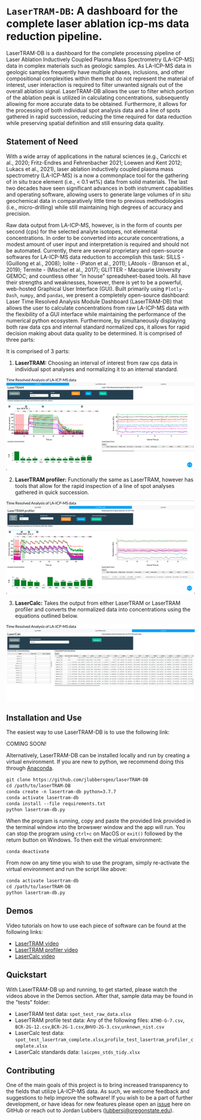 # ```LaserTRAM-DB```: A dashboard for the complete laser ablation icp-ms data reduction pipeline. 

LaserTRAM-DB is a dashboard for the complete processing pipeline of Laser Ablation Inductively Coupled Plasma Mass Spectrometry (LA-ICP-MS) data in complex materials such as geologic samples. As LA-ICP-MS data in geologic samples frequently have multiple phases, inclusions, and other compositional complexities within them that do not represent the material of interest, user interaction is required to filter unwanted signals out of the overall ablation signal. LaserTRAM-DB allows the user to filter which portion of the ablation peak is utilized in calculating concentrations, subsequently allowing for more accurate data to be obtained. Furthermore, it allows for the processing of both individual spot analysis data and a line of spots gathered in rapid succession, reducing the time required for data reduction while preserving spatial definition and still ensuring data quality.

## Statement of Need

With a wide array of applications in the natural sciences (e.g., Caricchi et al., 2020; Fritz-Endres and Fehrenbacher 2021; Loewen and Kent 2012; Lukacs et al., 2021), laser ablation inductively coupled plasma mass spectrometry (LA-ICP-MS) is a now a commonplace tool for the gathering of in situ trace element (i.e., < 0.1 wt%) data from solid materials. The last two decades have seen significant advances in both instrument capabilities and operating software, allowing users to generate large volumes of in situ geochemical data in comparatively little time to previous methodologies (i.e., micro-drilling) while still maintaining high degrees of accuracy and precision.

Raw data output from LA-ICP-MS, however, is in the form of counts per second (cps) for the selected analyte isotopes, not elemental concentrations. In order to be converted into accurate concentrations, a modest amount of user input and interpretation is required and should not be automated. Currently, there are several proprietary and open-source softwares for LA-ICP-MS data reduction to accomplish this task: SILLS - (Guillong et al., 2008); Iolite - (Paton et al., 2011); LAtools - (Branson et al., 2019); Termite - (Mischel et al., 2017); GLITTER - Macquarie University GEMOC; and countless other “in house” spreadsheet-based tools. All have their strengths and weaknesses, however, there is yet to be a powerful, web-hosted Graphical User Interface (GUI). Built primarily using ```Plotly-Dash```, ```numpy```, and ```pandas```, we present a completely open-source dashboard: Laser Time Resolved Analysis Module Dashboard (LaserTRAM-DB) that allows the user to calculate concentrations from raw LA-ICP-MS data with the flexibility of a GUI interface while maintaining the performance of the numerical python ecosystem. Furthermore, by simultaneously displaying both raw data cps and internal standard normalized cps, it allows for rapid decision making about data quality to be determined. It is comprised of three parts:

It is comprised of 3 parts: 
1. **LaserTRAM:** Choosing an interval of interest from raw cps data in individual spot analyses and normalizing it to an internal standard.

![LaserTRAM GUI](images/LaserTRAM_profiler_GUI.png)

2. **LaserTRAM profiler:** Functionally the same as LaserTRAM, however has tools that allow for the rapid inspection of a line of spot analyses gathered in quick succession.

![LaserTRAM profiler GUI](images/LaserTRAM_GUI.png)

3. **LaserCalc:** Takes the output from either LaserTRAM or LaserTRAM profiler and converts the normalized data into concentrations using the equations outlined below.

![LaserCalc GUI](images/LaserCalc_GUI.png)

## Installation and Use

The easiest way to use LaserTRAM-DB is to use the following link: 

COMING SOON!

Alternatively, LaserTRAM-DB can be installed locally and run by creating a virtual environment. If you are new to python, we recommend doing this through [Anaconda](https://www.anaconda.com/products/individual).

```
git clone https://github.com/jlubbersgeo/laserTRAM-DB
cd /path/to/laserTRAM-DB
conda create -n lasertram-db python=3.7.7
conda activate lasertram-db
conda install --file requirements.txt
python lasertram-db.py
```

When the program is running, copy and paste the provided link provided in the terminal window into the browswer window and the app will run. You can stop the program using ```ctrl+c``` on MacOS or ```exit()``` followed by the return button on Windows. To then exit the virtual environment:

```
conda deactivate
```

From now on any time you wish to use the program, simply re-activate the virtual environment and run the script like above:

```
conda activate lasertram-db
cd /path/to/laserTRAM-DB
python lasertram-db.py
```


## Demos
Video tutorials on how to use each piece of software can be found at the following links:

- [LaserTRAM video](https://www.youtube.com/watch?v=ALVzTdMnS-k&t=338s&ab_channel=JordanLubbers)
- [LaserTRAM profiler video](https://youtu.be/x6FINd_jvps)
- [LaserCalc video](https://www.youtube.com/watch?v=vWmwE5XO5l0&t=1s&ab_channel=JordanLubbers)

## Quickstart

With LaserTRAM-DB up and running, to get started, please watch the videos above in the Demos section. After that, sample data may be found in the "tests" folder:
- LaserTRAM test data: ```spot_test_raw_data.xlsx```
- LaserTRAM profile test data: Any of the following files: ```ATHO-G-7.csv```, ```BCR-2G-12.csv```,```BCR-2G-1.csv```,```BHVO-2G-3.csv```,```unknown_nist.csv```
- LaserCalc test data: ```spot_test_lasertram_complete.xlsx```,```profile_test_lasertram_profiler_complete.xlsx```
- LaserCalc standards data: ```laicpms_stds_tidy.xlsx```

## Contributing

One of the main goals of this project is to bring increased transparency to the fields that utilize LA-ICP-MS data. As such, we welcome feedback and suggestions to help improve the software! If you wish to be a part of further development, or have ideas for new features please open an [issue](https://github.com/jlubbersgeo/laserTRAM-DB/issues) here on GitHub or reach out to Jordan Lubbers (lubbersj@oregonstate.edu).

